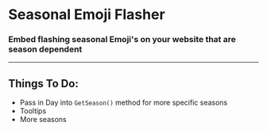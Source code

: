 # Seasonal Emoji Flasher

### Embed flashing seasonal Emoji's on your website that are season dependent 
---
## Things To Do:
* Pass in Day into `GetSeason()` method for more specific seasons
* Tooltips
* More seasons
  